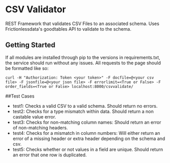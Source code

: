 # CSV Validator

REST Framework that validates CSV Files to an associated schema. Uses Frictionlessdata's goodtables API to validate to the schema.

## Getting Started
If all modules are installed through pip to the versions in requirements.txt, the service should run without any issues. All requests to the page should be formatted like so:
```
curl -H "Authorization: Token <your token>" -F docfile=@<your csv file> -F jsonfile=@<your json file> -F errorlimit=<True or False> -F order_fields=<True or False> localhost:8000/csvvalidate/
```
##Test Cases
* test1: Checks a valid CSV to a valid schema. Should return no errors.
* test2: Checks for a type mismatch within data.  Should return a non castable value error.
* test3: Checks for non-matching column names: Should return an error of non-matching headers.
* test4: Checks for a mismatch in column numbers: Will either return an error of a missing header or extra header depending on the schema and csv.
* test5: Checks whether or not values in a field are unique.  Should return an error that one row is duplicated.
